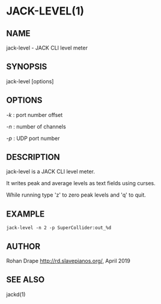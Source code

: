 JACK-LEVEL(1)
=============

NAME
----
jack-level - JACK CLI level meter

SYNOPSIS
--------
jack-level [options]

OPTIONS
-------
*-k*
:   port number offset

*-n*
:   number of channels

*-p*
:   UDP port number

DESCRIPTION
-----------
jack-level is a JACK CLI level meter.

It writes peak and average levels as text fields using curses.

While running type 'z' to zero peak levels and 'q' to quit.

EXAMPLE
-------

    jack-level -n 2 -p SuperCollider:out_%d

AUTHOR
------
Rohan Drape <http://rd.slavepianos.org/>, April 2019

SEE ALSO
--------
jackd(1)
